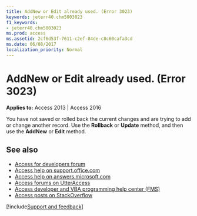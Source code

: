 ```yaml
---
title: AddNew or Edit already used. (Error 3023)
keywords: jeterr40.chm5003023
f1_keywords:
- jeterr40.chm5003023
ms.prod: access
ms.assetid: 2cf6d53f-7611-c2ef-84de-c8c60cafa3cd
ms.date: 06/08/2017
localization_priority: Normal
---
```



# AddNew or Edit already used. (Error 3023)

 
**Applies to:** Access 2013 | Access 2016

You have not saved or rolled back the current changes and are trying to add or change another record. Use the **Rollback** or **Update** method, and then use the **AddNew** or **Edit** method.

## See also

- [Access for developers forum](https://social.msdn.microsoft.com/Forums/office/home?forum=accessdev)
- [Access help on support.office.com](https://support.office.com/search/results?query=Access)
- [Access help on answers.microsoft.com](https://answers.microsoft.com/)
- [Access forums on UtterAccess](https://www.utteraccess.com/forum/index.php?act=idx)
- [Access developer and VBA programming help center (FMS)](https://www.fmsinc.com/MicrosoftAccess/developer/)
- [Access posts on StackOverflow](https://stackoverflow.com/questions/tagged/ms-access)

[!include[Support and feedback](~/includes/feedback-boilerplate.md)]